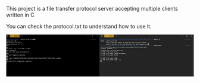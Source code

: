This project is a file transfer protocol server accepting multiple clients written in C 

You can check the protocol.txt to understand how to use it.

![Alt text](screen1.png?raw=true "Optional Title")
